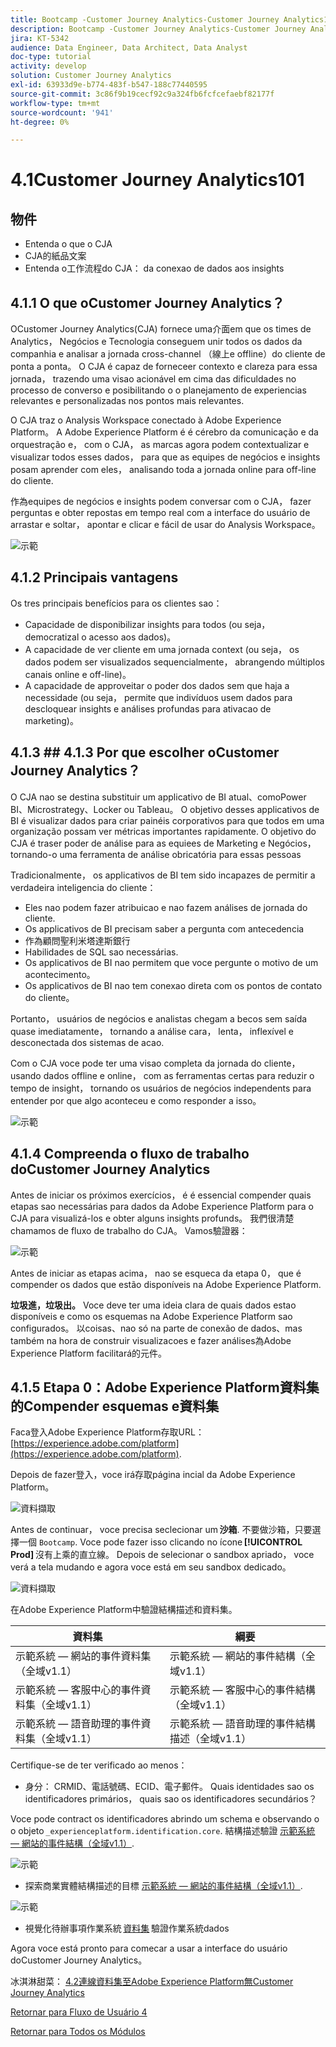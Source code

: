 ```yaml
---
title: Bootcamp -Customer Journey Analytics-Customer Journey Analytics101 — 巴西
description: Bootcamp -Customer Journey Analytics-Customer Journey Analytics101 — 巴西
jira: KT-5342
audience: Data Engineer, Data Architect, Data Analyst
doc-type: tutorial
activity: develop
solution: Customer Journey Analytics
exl-id: 63933d9e-b774-483f-b547-188c77440595
source-git-commit: 3c86f9b19cecf92c9a324fb6fcfcefaebf82177f
workflow-type: tm+mt
source-wordcount: '941'
ht-degree: 0%

---
```


# 4.1Customer Journey Analytics101

## 物件

- Entenda o que o CJA
- CJA的紙品文案
- Entenda o工作流程do CJA： da conexao de dados aos insights

## 4.1.1 O que oCustomer Journey Analytics？

OCustomer Journey Analytics(CJA) fornece uma介面em que os times de Analytics， Negócios e Tecnologia conseguem unir todos os dados da companhia e analisar a jornada cross-channel （線上e offline）do cliente de ponta a ponta。 O CJA é capaz de forneceer contexto e clareza para essa jornada， trazendo uma visao acionável em cima das dificuldades no processo de converso e posibilitando o o planejamento de experiencias relevantes e personalizadas nos pontos mais relevantes.

O CJA traz o Analysis Workspace conectado à Adobe Experience Platform。 A Adobe Experience Platform é é cérebro da comunicação e da orquestração e， com o CJA， as marcas agora podem contextualizar e visualizar todos esses dados， para que as equipes de negócios e insights posam aprender com eles， analisando toda a jornada online para off-line do cliente.

作為equipes de negócios e insights podem conversar com o CJA， fazer perguntas e obter repostas em tempo real com a interface do usuário de arrastar e soltar， apontar e clicar e fácil de usar do Analysis Workspace。

![示範](./images/cja-adv-analysis1.png)

## 4.1.2 Principais vantagens

Os tres principais benefícios para os clientes sao：

- Capacidade de disponibilizar insights para todos (ou seja， democratizal o acesso aos dados)。
- A capacidade de ver cliente em uma jornada context (ou seja， os dados podem ser visualizados sequencialmente， abrangendo múltiplos canais online e off-line)。
- A capacidade de approveitar o poder dos dados sem que haja a necessidade (ou seja， permite que indivíduos usem dados para descloquear insights e análises profundas para ativacao de marketing)。

## 4.1.3 ## 4.1.3 Por que escolher oCustomer Journey Analytics？

O CJA nao se destina substituir um applicativo de BI atual、comoPower BI、Microstrategy、Locker ou Tableau。 O objetivo desses applicativos de BI é visualizar dados para criar painéis corporativos para que todos em uma organização possam ver métricas importantes rapidamente. O objetivo do CJA é traser poder de análise para as equiees de Marketing e Negócios， tornando-o uma ferramenta de análise obricatória para essas pessoas



Tradicionalmente， os applicativos de BI tem sido incapazes de permitir a verdadeira inteligencia do cliente：

- Eles nao podem fazer atribuicao e nao fazem análises de jornada do cliente.
- Os applicativos de BI precisam saber a pergunta com antecedencia
- 作為顧問聖利米塔達斯銀行
- Habilidades de SQL sao necessárias.
- Os applicativos de BI nao permitem que voce pergunte o motivo de um acontecimento。
- Os applicativos de BI nao tem conexao direta com os pontos de contato do cliente。

Portanto， usuários de negócios e analistas chegam a becos sem saída quase imediatamente， tornando a análise cara， lenta， inflexível e desconectada dos sistemas de acao.

Com o CJA voce pode ter uma visao completa da jornada do cliente， usando dados offline e online， com as ferramentas certas para reduzir o tempo de insight， tornando os usuários de negócios independents para entender por que algo aconteceu e como responder a isso。

![示範](./images/cja-use-case.png)

## 4.1.4 Compreenda o fluxo de trabalho doCustomer Journey Analytics

Antes de iniciar os próximos exercícios， é é essencial compender quais etapas sao necessárias para dados da Adobe Experience Platform para o CJA para visualizá-los e obter alguns insights profunds。 我們很清楚chamamos de fluxo de trabalho do CJA。 Vamos驗證器：

![示範](./images/cja-work-flow.jpg)

Antes de iniciar as etapas acima， nao se esqueca da etapa 0， que é compender os dados que estão disponíveis na Adobe Experience Platform.

**垃圾進，垃圾出。** Voce deve ter uma ideia clara de quais dados estao disponíveis e como os esquemas na Adobe Experience Platform sao configurados。 以coisas、nao só na parte de conexão de dados、mas também na hora de construir visualizacoes e fazer análises為Adobe Experience Platform facilitará的元件。

## 4.1.5 Etapa 0：Adobe Experience Platform資料集的Compender esquemas e資料集

Faca登入Adobe Experience Platform存取URL： [https://experience.adobe.com/platform](https://experience.adobe.com/platform).

Depois de fazer登入，voce irá存取página incial da Adobe Experience Platform。

![資料擷取](../uc1/images/home.png)

Antes de continuar， voce precisa seclecionar um **沙箱**. 不要做沙箱，只要選擇一個 ``Bootcamp``. Voce pode fazer isso clicando no ícone **[!UICONTROL Prod]** 沒有上乘的直立線。 Depois de selecionar o sandbox apriado， voce verá a tela mudando e agora voce está em seu sandbox dedicado。

![資料擷取](../uc1/images/sb1.png)

在Adobe Experience Platform中驗證結構描述和資料集。

| 資料集 | 綱要 |
| ----------------- |-------------| 
| 示範系統 — 網站的事件資料集（全域v1.1） | 示範系統 — 網站的事件結構（全域v1.1） |
| 示範系統 — 客服中心的事件資料集（全域v1.1） | 示範系統 — 客服中心的事件結構（全域v1.1） |
| 示範系統 — 語音助理的事件資料集（全域v1.1） | 示範系統 — 語音助理的事件結構描述（全域v1.1） |

Certifique-se de ter verificado ao menos：

- 身分： CRMID、電話號碼、ECID、電子郵件。 Quais identidades sao os identificadores primários， quais sao os identificadores secundários？

Voce pode contract os identificadores abrindo um schema e observando o o objeto `_experienceplatform.identification.core`. 結構描述驗證 [示範系統 — 網站的事件結構（全域v1.1）](https://experience.adobe.com/platform/schema).

![示範](./images/identity.png)

- 探索商業實體結構描述的目標 [示範系統 — 網站的事件結構（全域v1.1）](https://experience.adobe.com/platform/schema).

![示範](./images/commerce.png)

- 視覺化待辦事項作業系統 [資料集](https://experience.adobe.com/platform/dataset/browse?limit=50&amp;page=1&amp;sortDescending=1&amp;sortField=created) 驗證作業系統dados

Agora voce está pronto para comecar a usar a interface do usuário doCustomer Journey Analytics。

冰淇淋甜菜： [4.2連線資料集至Adobe Experience Platform無Customer Journey Analytics](./ex2.md)

[Retornar para Fluxo de Usuário 4](./uc4.md)

[Retornar para Todos os Módulos](../../overview.md)
